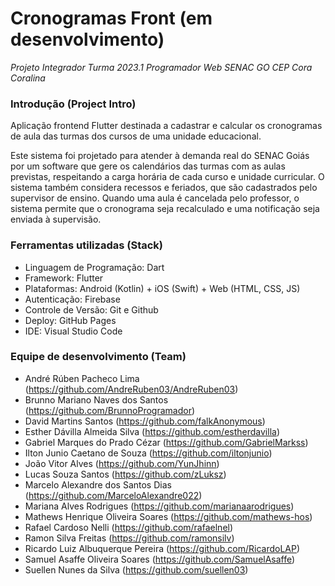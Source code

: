 # Cronogramas Front (em desenvolvimento)
*Projeto Integrador Turma 2023.1 Programador Web SENAC GO CEP Cora Coralina*

### Introdução (Project Intro)
Aplicação frontend Flutter destinada a cadastrar e calcular os cronogramas de aula das turmas dos cursos de uma unidade educacional. 

Este sistema foi projetado para atender à demanda real do SENAC Goiás por um software que gere os calendários das turmas com as aulas previstas, respeitando a carga horária de cada curso e unidade curricular. O sistema também considera recessos e feriados, que são cadastrados pelo supervisor de ensino. Quando uma aula é cancelada pelo professor, o sistema permite que o cronograma seja recalculado e uma notificação seja enviada à supervisão. 

### Ferramentas utilizadas (Stack)
- Linguagem de Programação: Dart 
- Framework: Flutter
- Plataformas: Android (Kotlin) + iOS (Swift) + Web (HTML, CSS, JS)
- Autenticação: Firebase
- Controle de Versão: Git e Github
- Deploy: GitHub Pages
- IDE: Visual Studio Code

### Equipe de desenvolvimento (Team)
- André Rúben Pacheco Lima (https://github.com/AndreRuben03/AndreRuben03)
- Brunno Mariano Naves dos Santos (https://github.com/BrunnoProgramador)
- David Martins Santos (https://github.com/falkAnonymous)
- Esther Dávilla Almeida Silva (https://github.com/estherdavilla)
- Gabriel Marques do Prado Cézar (https://github.com/GabrielMarkss)
- Ilton Junio Caetano de Souza (https://github.com/iltonjunio)
- João Vitor Alves (https://github.com/YunJhinn)
- Lucas Souza Santos (https://github.com/zLuksz)
- Marcelo Alexandre dos Santos Dias (https://github.com/MarceloAlexandre022)
- Mariana Alves Rodrigues (https://github.com/marianaarodrigues)
- Mathews Henrique Oliveira Soares (https://github.com/mathews-hos)
- Rafael Cardoso Nelli (https://github.com/rafaelnel)
- Ramon Silva Freitas (https://github.com/ramonsilv)
- Ricardo Luiz Albuquerque Pereira (https://github.com/RicardoLAP)
- Samuel Asaffe Oliveira Soares (https://github.com/SamuelAsaffe)
- Suellen Nunes da Silva (https://github.com/suellen03)
